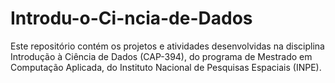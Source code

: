 # Introdu-o-Ci-ncia-de-Dados
Este repositório contém os projetos e atividades desenvolvidas na disciplina Introdução à Ciência de Dados (CAP-394), do programa de Mestrado em Computação Aplicada, do Instituto Nacional de Pesquisas Espaciais (INPE).
